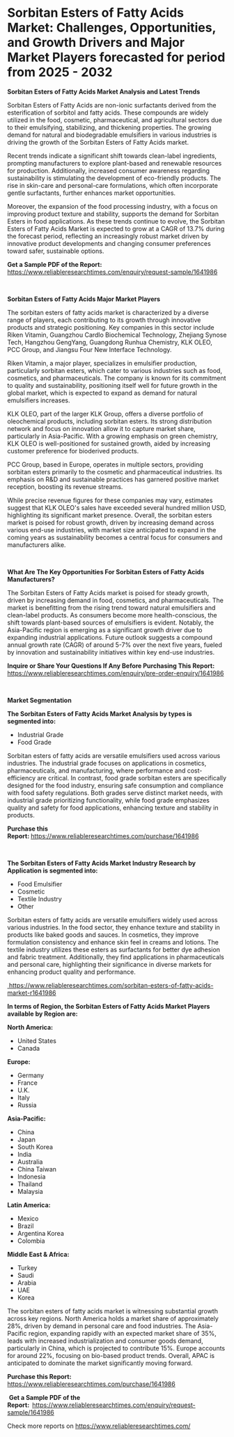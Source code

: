 <p><h1>Sorbitan Esters of Fatty Acids Market: Challenges, Opportunities, and Growth Drivers and Major Market Players forecasted for period from 2025 - 2032</h1></p><p><strong>Sorbitan Esters of Fatty Acids Market Analysis and Latest Trends</strong></p>
<p><p>Sorbitan Esters of Fatty Acids are non-ionic surfactants derived from the esterification of sorbitol and fatty acids. These compounds are widely utilized in the food, cosmetic, pharmaceutical, and agricultural sectors due to their emulsifying, stabilizing, and thickening properties. The growing demand for natural and biodegradable emulsifiers in various industries is driving the growth of the Sorbitan Esters of Fatty Acids market. </p><p>Recent trends indicate a significant shift towards clean-label ingredients, prompting manufacturers to explore plant-based and renewable resources for production. Additionally, increased consumer awareness regarding sustainability is stimulating the development of eco-friendly products. The rise in skin-care and personal-care formulations, which often incorporate gentle surfactants, further enhances market opportunities. </p><p>Moreover, the expansion of the food processing industry, with a focus on improving product texture and stability, supports the demand for Sorbitan Esters in food applications. As these trends continue to evolve, the Sorbitan Esters of Fatty Acids Market is expected to grow at a CAGR of 13.7% during the forecast period, reflecting an increasingly robust market driven by innovative product developments and changing consumer preferences toward safer, sustainable options.</p></p>
<p><strong>Get a Sample PDF of the Report:&nbsp;</strong> <a href="https://www.reliableresearchtimes.com/enquiry/request-sample/1641986?utm_campaign=3070&utm_medium=2&utm_source=Github&utm_content=ia&utm_term=05042025&utm_id=sorbitan-esters-of-fatty-acids">https://www.reliableresearchtimes.com/enquiry/request-sample/1641986</a></p>
<p>&nbsp;</p>
<p><strong>Sorbitan Esters of Fatty Acids Major Market Players</strong></p>
<p><p>The sorbitan esters of fatty acids market is characterized by a diverse range of players, each contributing to its growth through innovative products and strategic positioning. Key companies in this sector include Riken Vitamin, Guangzhou Cardlo Biochemical Technology, Zhejiang Synose Tech, Hangzhou GengYang, Guangdong Runhua Chemistry, KLK OLEO, PCC Group, and Jiangsu Four New Interface Technology.</p><p>Riken Vitamin, a major player, specializes in emulsifier production, particularly sorbitan esters, which cater to various industries such as food, cosmetics, and pharmaceuticals. The company is known for its commitment to quality and sustainability, positioning itself well for future growth in the global market, which is expected to expand as demand for natural emulsifiers increases.</p><p>KLK OLEO, part of the larger KLK Group, offers a diverse portfolio of oleochemical products, including sorbitan esters. Its strong distribution network and focus on innovation allow it to capture market share, particularly in Asia-Pacific. With a growing emphasis on green chemistry, KLK OLEO is well-positioned for sustained growth, aided by increasing customer preference for bioderived products.</p><p>PCC Group, based in Europe, operates in multiple sectors, providing sorbitan esters primarily to the cosmetic and pharmaceutical industries. Its emphasis on R&D and sustainable practices has garnered positive market reception, boosting its revenue streams.</p><p>While precise revenue figures for these companies may vary, estimates suggest that KLK OLEO's sales have exceeded several hundred million USD, highlighting its significant market presence. Overall, the sorbitan esters market is poised for robust growth, driven by increasing demand across various end-use industries, with market size anticipated to expand in the coming years as sustainability becomes a central focus for consumers and manufacturers alike.</p></p>
<p>&nbsp;</p>
<p><strong>What Are The Key Opportunities For Sorbitan Esters of Fatty Acids Manufacturers?</strong></p>
<p><p>The Sorbitan Esters of Fatty Acids market is poised for steady growth, driven by increasing demand in food, cosmetics, and pharmaceuticals. The market is benefitting from the rising trend toward natural emulsifiers and clean-label products. As consumers become more health-conscious, the shift towards plant-based sources of emulsifiers is evident. Notably, the Asia-Pacific region is emerging as a significant growth driver due to expanding industrial applications. Future outlook suggests a compound annual growth rate (CAGR) of around 5-7% over the next five years, fueled by innovation and sustainability initiatives within key end-use industries.</p></p>
<p><strong>Inquire or Share Your Questions If Any Before Purchasing This Report:</strong> <a href="https://www.reliableresearchtimes.com/enquiry/pre-order-enquiry/1641986?utm_campaign=3070&utm_medium=2&utm_source=Github&utm_content=ia&utm_term=05042025&utm_id=sorbitan-esters-of-fatty-acids">https://www.reliableresearchtimes.com/enquiry/pre-order-enquiry/1641986</a></p>
<p>&nbsp;</p>
<p><strong>Market Segmentation</strong></p>
<p><strong>The Sorbitan Esters of Fatty Acids Market Analysis by types is segmented into:</strong></p>
<p><ul><li>Industrial Grade</li><li>Food Grade</li></ul></p>
<p><p>Sorbitan esters of fatty acids are versatile emulsifiers used across various industries. The industrial grade focuses on applications in cosmetics, pharmaceuticals, and manufacturing, where performance and cost-efficiency are critical. In contrast, food grade sorbitan esters are specifically designed for the food industry, ensuring safe consumption and compliance with food safety regulations. Both grades serve distinct market needs, with industrial grade prioritizing functionality, while food grade emphasizes quality and safety for food applications, enhancing texture and stability in products.</p></p>
<p><strong>Purchase this Report:&nbsp;</strong><a href="https://www.reliableresearchtimes.com/purchase/1641986?utm_campaign=3070&utm_medium=2&utm_source=Github&utm_content=ia&utm_term=05042025&utm_id=sorbitan-esters-of-fatty-acids">https://www.reliableresearchtimes.com/purchase/1641986</a></p>
<p>&nbsp;</p>
<p><strong>The Sorbitan Esters of Fatty Acids Market Industry Research by Application is segmented into:</strong></p>
<p><ul><li>Food Emulsifier</li><li>Cosmetic</li><li>Textile Industry</li><li>Other</li></ul></p>
<p><p>Sorbitan esters of fatty acids are versatile emulsifiers widely used across various industries. In the food sector, they enhance texture and stability in products like baked goods and sauces. In cosmetics, they improve formulation consistency and enhance skin feel in creams and lotions. The textile industry utilizes these esters as surfactants for better dye adhesion and fabric treatment. Additionally, they find applications in pharmaceuticals and personal care, highlighting their significance in diverse markets for enhancing product quality and performance.</p></p>
<p><a href="https://www.reliableresearchtimes.com/sorbitan-esters-of-fatty-acids-market-r1641986?utm_campaign=3070&utm_medium=2&utm_source=Github&utm_content=ia&utm_term=05042025&utm_id=sorbitan-esters-of-fatty-acids">&nbsp;https://www.reliableresearchtimes.com/sorbitan-esters-of-fatty-acids-market-r1641986</a></p>
<p><strong>In terms of Region, the Sorbitan Esters of Fatty Acids Market Players available by Region are:</strong></p>
<p>
    <p> <strong> North America: </strong>
        <ul>
            <li>United States</li>
            <li>Canada</li>
        </ul>
        </p> 
    <p> <strong> Europe: </strong>
        <ul>
            <li>Germany</li>
            <li>France</li>
            <li>U.K.</li>
            <li>Italy</li>
            <li>Russia</li>
        </ul>
        </p> 
    <p> <strong> Asia-Pacific: </strong>
        <ul>
            <li>China</li>
            <li>Japan</li>
            <li>South Korea</li>
            <li>India</li>
            <li>Australia</li>
            <li>China Taiwan</li>
            <li>Indonesia</li>
            <li>Thailand</li>
            <li>Malaysia</li>
        </ul>
        </p> 
    <p> <strong> Latin America: </strong>
        <ul>
            <li>Mexico</li>
            <li>Brazil</li>
            <li>Argentina Korea</li>
            <li>Colombia</li>
        </ul>
        </p> 
    <p> <strong> Middle East & Africa: </strong>
        <ul>
            <li>Turkey</li>
            <li>Saudi</li>
            <li>Arabia</li>
            <li>UAE</li>
            <li>Korea</li>
        </ul>
    </p>
    </p>
<p><p>The sorbitan esters of fatty acids market is witnessing substantial growth across key regions. North America holds a market share of approximately 28%, driven by demand in personal care and food industries. The Asia-Pacific region, expanding rapidly with an expected market share of 35%, leads with increased industrialization and consumer goods demand, particularly in China, which is projected to contribute 15%. Europe accounts for around 22%, focusing on bio-based product trends. Overall, APAC is anticipated to dominate the market significantly moving forward.</p></p>
<p><strong>Purchase this Report: </strong><a href="https://www.reliableresearchtimes.com/purchase/1641986?utm_campaign=3070&utm_medium=2&utm_source=Github&utm_content=ia&utm_term=05042025&utm_id=sorbitan-esters-of-fatty-acids">https://www.reliableresearchtimes.com/purchase/1641986</a></p>
<p>&nbsp;<strong>Get a Sample PDF of the Report:&nbsp;&nbsp;</strong><a href="https://www.reliableresearchtimes.com/enquiry/request-sample/1641986?utm_campaign=3070&utm_medium=2&utm_source=Github&utm_content=ia&utm_term=05042025&utm_id=sorbitan-esters-of-fatty-acids">https://www.reliableresearchtimes.com/enquiry/request-sample/1641986</a></p>
<p><strong></strong></p>
<p>Check more reports on <a href="https://www.reliableresearchtimes.com/?utm_campaign=3070&utm_medium=2&utm_source=Github&utm_content=ia&utm_term=05042025&utm_id=sorbitan-esters-of-fatty-acids">https://www.reliableresearchtimes.com/</a></p>
